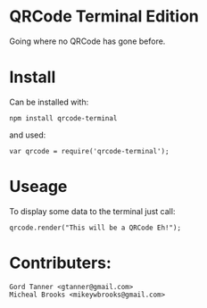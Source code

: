 # QRCode Terminal Edition
Going where no QRCode has gone before.

# Install

Can be installed with:

    npm install qrcode-terminal

and used:

    var qrcode = require('qrcode-terminal');

# Useage

To display some data to the terminal just call:

    qrcode.render("This will be a QRCode Eh!");

# Contributers:

    Gord Tanner <gtanner@gmail.com>
    Micheal Brooks <mikeywbrooks@gmail.com>
